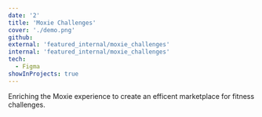 ```yaml
---
date: '2'
title: 'Moxie Challenges'
cover: './demo.png'
github: 
external: 'featured_internal/moxie_challenges'
internal: 'featured_internal/moxie_challenges'
tech:
  - Figma
showInProjects: true
---
```


Enriching the Moxie experience to create an efficent marketplace for fitness challenges. 
